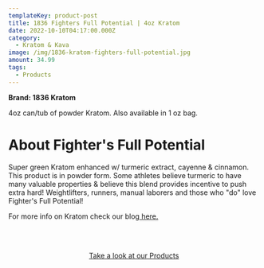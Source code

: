 ```yaml
---
templateKey: product-post
title: 1836 Fighters Full Potential | 4oz Kratom
date: 2022-10-10T04:17:00.000Z
category:
  - Kratom & Kava
image: /img/1836-kratom-fighters-full-potential.jpg
amount: 34.99
tags:
  - Products
---
```

 **Brand: 1836 Kratom**

4oz can/tub of powder Kratom.   Also available in 1 oz bag. 

# About Fighter's Full Potential

Super green Kratom enhanced w/ turmeric extract, cayenne & cinnamon. This product is in powder form. Some athletes believe turmeric to have many valuable properties & believe this blend provides incentive to push extra hard! Weightlifters, runners, manual laborers and those who "do" love Fighter's Full Potential!


For more info on Kratom check our blog[ here.](https://capitalamericanshaman.com/blog/kratom/)

<br><br>

<Center><a class="link-view-more-products" target="_blank" href="https://capitalamericanshaman.com/products">Take a look at our Products</a></Center>